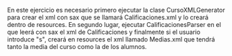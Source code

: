 En este ejercicio es necesario primero ejecutar la clase CursoXMLGenerator para crear el xml con sax que se llamará
Calificaciones.xml y lo creará dentro de resources.
En segundo lugar, ejecutar CalificacionesParser en el que leerá con sax el xml de Calificaciones y finalmente si el
usuario introduce "s", creará en resources el xml llamado Medias.xml que tendrá tanto la media del curso como la de los
alumnos.